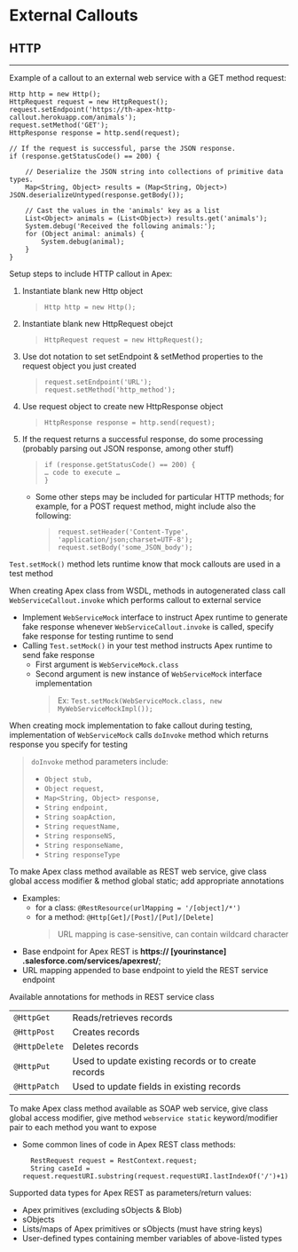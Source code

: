 # External Callouts

## HTTP

---

Example of a callout to an external web service with a GET method request:

    Http http = new Http();
    HttpRequest request = new HttpRequest();
    request.setEndpoint('https://th-apex-http-callout.herokuapp.com/animals');
    request.setMethod('GET');
    HttpResponse response = http.send(request);

    // If the request is successful, parse the JSON response.
    if (response.getStatusCode() == 200) {

        // Deserialize the JSON string into collections of primitive data types.
        Map<String, Object> results = (Map<String, Object>) JSON.deserializeUntyped(response.getBody());

        // Cast the values in the 'animals' key as a list
        List<Object> animals = (List<Object>) results.get('animals');
        System.debug('Received the following animals:');
        for (Object animal: animals) {
            System.debug(animal);
        }
    }

Setup steps to include HTTP callout in Apex:

1. Instantiate blank new Http object  
    > `Http http = new Http();`
2. Instantiate blank new HttpRequest obejct  
    > `HttpRequest request = new HttpRequest();`
3. Use dot notation to set setEndpoint & setMethod properties to the request object you just created  
    > `request.setEndpoint('URL');`  
    > `request.setMethod('http_method');`
4. Use request object to create new HttpResponse object
    > `HttpResponse response = http.send(request);`
5. If the request returns a successful response, do some processing (probably parsing out JSON response, among other stuff)
    > `if (response.getStatusCode() == 200) {`  
    >   `… code to execute …`  
    > `}`

    - Some other steps may be included for particular HTTP methods; for example, for a POST request method, might include also the following:
        > `request.setHeader('Content-Type', 'application/json;charset=UTF-8');`  
        > `request.setBody('some_JSON_body');`

`Test.setMock()` method lets runtime know that mock callouts are used in a test method

When creating Apex class from WSDL, methods in autogenerated class call `WebServiceCallout.invoke` which performs callout to external service

- Implement `WebServiceMock` interface to instruct Apex runtime to generate fake response whenever `WebServiceCallout.invoke` is called, specify fake response for testing runtime to send
- Calling `Test.setMock()` in your test method instructs Apex runtime to send fake response
  - First argument is `WebServiceMock.class`
  - Second argument is new instance of `WebServiceMock` interface implementation
    > Ex:
    > `Test.setMock(WebServiceMock.class, new MyWebServiceMockImpl());`

When creating mock implementation to fake callout during testing, implementation of `WebServiceMock` calls `doInvoke` method which returns response you specify for testing

> `doInvoke` method parameters include:
>
> - `Object stub,`
> - `Object request,`
> - `Map<String, Object> response,`
> - `String endpoint,`
> - `String soapAction,`
> - `String requestName,`
> - `String responseNS,`
> - `String responseName,`
> - `String responseType`

To make Apex class method available as REST web service, give class global access modifier & method global static; add appropriate annotations

- Examples:
  - for a class: `@RestResource(urlMapping = '/[object]/*')`
  - for a method: `@Http[Get]/[Post]/[Put]/[Delete]`
    > URL mapping is case-sensitive, can contain wildcard character
- Base endpoint for Apex REST is **https:// \[yourinstance\] .salesforce.com/services/apexrest/**;
- URL mapping appended to base endpoint to yield the REST service endpoint

Available annotations for methods in REST service class

| | |
| --- | --- |
| `@HttpGet` | Reads/retrieves records |
| `@HttpPost` | Creates records |
| `@HttpDelete` | Deletes records |
| `@HttpPut` | Used to update existing records or to create records |
| `@HttpPatch` | Used to update fields in existing records|

To make Apex class method available as SOAP web service, give class global access modifier, give method `webservice static` keyword/modifier pair to each method you want to expose

- Some common lines of code in Apex REST class methods:

        RestRequest request = RestContext.request;
        String caseId = request.requestURI.substring(request.requestURI.lastIndexOf('/')+1);

Supported data types for Apex REST as parameters/return values:

- Apex primitives (excluding sObjects & Blob)
- sObjects
- Lists/maps of Apex primitives or sObjects (must have string keys)
- User-defined types containing member variables of above-listed types
